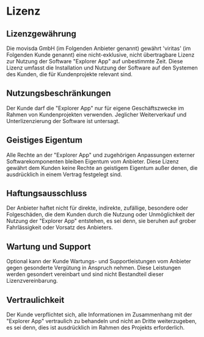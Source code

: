 # Lizenz

## Lizenzgewährung

Die movisda GmbH (im Folgenden Anbieter genannt) gewährt 'viritas'
(im Folgenden Kunde genannt) eine nicht-exklusive, nicht übertragbare
Lizenz zur Nutzung der Software "Explorer App" auf unbestimmte Zeit.
Diese Lizenz umfasst die Installation und Nutzung der Software auf den
Systemen des Kunden, die für Kundenprojekte relevant sind.

## Nutzungsbeschränkungen

Der Kunde darf die "Explorer App" nur für eigene Geschäftszwecke
im Rahmen von Kundenprojekten verwenden.
Jeglicher Weiterverkauf und Unterlizenzierung der Software ist untersagt.

## Geistiges Eigentum

Alle Rechte an der "Explorer App" und zugehörigen Anpassungen externer
Softwarekomponenten bleiben Eigentum vom Anbieter.
Diese Lizenz gewährt dem Kunden keine Rechte an
geistigem Eigentum außer denen, die ausdrücklich in einem Vertrag
festgelegt sind.

## Haftungsausschluss

Der Anbieter haftet nicht für direkte, indirekte, zufällige, besondere oder
Folgeschäden, die dem Kunden durch die Nutzung oder Unmöglichkeit der
Nutzung der "Explorer App" entstehen, es sei denn, sie beruhen auf grober
Fahrlässigkeit oder Vorsatz des Anbieters.

## Wartung und Support

Optional kann der Kunde Wartungs- und Supportleistungen vom Anbieter
gegen gesonderte Vergütung in Anspruch nehmen.
Diese Leistungen werden gesondert vereinbart und sind nicht Bestandteil
dieser Lizenzvereinbarung.

## Vertraulichkeit

Der Kunde verpflichtet sich, alle Informationen im Zusammenhang mit der
"Explorer App" vertraulich zu behandeln und nicht an Dritte weiterzugeben,
es sei denn, dies ist ausdrücklich im Rahmen des Projekts erforderlich.
